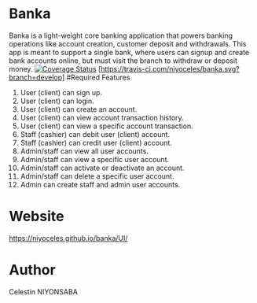 # Banka
Banka is a light-weight core banking application that powers banking operations like account creation, customer deposit and withdrawals. This app is meant to support a single bank, where users can signup and create bank accounts online, but must visit the branch to withdraw or deposit money.
[![Coverage Status](https://coveralls.io/repos/github/niyoceles/banka/badge.svg?branch=develop)](https://coveralls.io/github/niyoceles/banka?branch=develop)
[https://travis-ci.com/niyoceles/banka.svg?branch=develop]
#Required Features
1. User (client) can sign up.
2. User (client) can login.
3. User (client) can create an account.
4. User (client) can view account transaction history.
5. User (client) can view a specific account transaction.
6. Staff (cashier) can debit user (client) account.
7. Staff (cashier) can credit user (client) account.
8. Admin/staff can view all user accounts.
9. Admin/staff can view a specific user account.
10. Admin/staff can activate or deactivate an account.
11. Admin/staff can delete a specific user account.
12. Admin can create staff and admin user accounts.

# Website
https://niyoceles.github.io/banka/UI/

# Author
Celestin NIYONSABA
